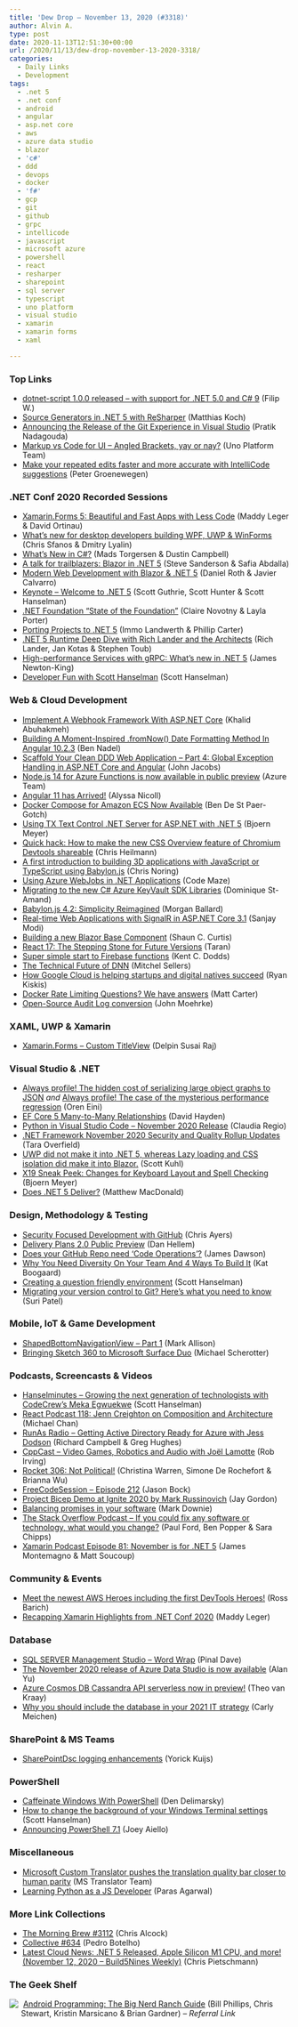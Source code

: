 ```yaml
---
title: 'Dew Drop – November 13, 2020 (#3318)'
author: Alvin A.
type: post
date: 2020-11-13T12:51:30+00:00
url: /2020/11/13/dew-drop-november-13-2020-3318/
categories:
  - Daily Links
  - Development
tags:
  - .net 5
  - .net conf
  - android
  - angular
  - asp.net core
  - aws
  - azure data studio
  - blazor
  - 'c#'
  - ddd
  - devops
  - docker
  - 'f#'
  - gcp
  - git
  - github
  - grpc
  - intellicode
  - javascript
  - microsoft azure
  - powershell
  - react
  - resharper
  - sharepoint
  - sql server
  - typescript
  - uno platform
  - visual studio
  - xamarin
  - xamarin forms
  - xaml

---
```

### <a name="top"></a>Top Links

  * <a href="https://www.strathweb.com/2020/11/dotnet-script-1-0-0-released-with-support-for-net-5-0-and-c-9/" target="_blank" rel="noopener noreferrer">dotnet-script 1.0.0 released – with support for .NET 5.0 and C# 9</a> (Filip W.)
  * <a href="https://blog.jetbrains.com/dotnet/2020/11/12/source-generators-in-net-5-with-resharper/" target="_blank" rel="noopener noreferrer">Source Generators in .NET 5 with ReSharper</a> (Matthias Koch)
  * <a href="https://devblogs.microsoft.com/visualstudio/announcing-the-release-of-the-git-experience-in-visual-studio/?WT.mc_id=DOP-MVP-4025064" target="_blank" rel="noopener noreferrer">Announcing the Release of the Git Experience in Visual Studio</a> (Pratik Nadagouda)
  * <a href="https://platform.uno/blog/markup-vs-code-for-ui-angled-brackets-yay-or-nay/" target="_blank" rel="noopener noreferrer">Markup vs Code for UI – Angled Brackets, yay or nay?</a> (Uno Platform Team)
  * <a href="https://devblogs.microsoft.com/visualstudio/intellicode-suggestion-apply-all/?WT.mc_id=DOP-MVP-4025064" target="_blank" rel="noopener noreferrer">Make your repeated edits faster and more accurate with IntelliCode suggestions</a> (Peter Groenewegen)



### .NET Conf 2020 Recorded Sessions

  * <a href="http://www.youtube.com/watch?v=M7UVz82dE90" target="_blank" rel="noopener noreferrer">Xamarin.Forms 5: Beautiful and Fast Apps with Less Code</a> (Maddy Leger & David Ortinau)
  * <a href="http://www.youtube.com/watch?v=NDYcq1yKhiA" target="_blank" rel="noopener noreferrer">What&#8217;s new for desktop developers building WPF, UWP & WinForms</a> (Chris Sfanos & Dmitry Lyalin)
  * <a href="http://www.youtube.com/watch?v=x3kWzPKoRXc" target="_blank" rel="noopener noreferrer">What’s New in C#?</a> (Mads Torgersen & Dustin Campbell)
  * <a href="http://www.youtube.com/watch?v=Nag6u5TxjIA" target="_blank" rel="noopener noreferrer">A talk for trailblazers: Blazor in .NET 5</a> (Steve Sanderson & Safia Abdalla)
  * <a href="http://www.youtube.com/watch?v=CEjqhTGrqDY" target="_blank" rel="noopener noreferrer">Modern Web Development with Blazor & .NET 5</a> (Daniel Roth & Javier Calvarro)
  * <a href="http://www.youtube.com/watch?v=o-esVzL3YLI" target="_blank" rel="noopener noreferrer">Keynote &#8211; Welcome to .NET 5</a> (Scott Guthrie, Scott Hunter & Scott Hanselman)
  * <a href="http://www.youtube.com/watch?v=ppIBnjAdgik" target="_blank" rel="noopener noreferrer">.NET Foundation &#8220;State of the Foundation&#8221;</a> (Claire Novotny & Layla Porter)
  * <a href="http://www.youtube.com/watch?v=bvmd2F11jpA" target="_blank" rel="noopener noreferrer">Porting Projects to .NET 5</a> (Immo Landwerth & Phillip Carter)
  * <a href="http://www.youtube.com/watch?v=qJXJnop1bZ0" target="_blank" rel="noopener noreferrer">.NET 5 Runtime Deep Dive with Rich Lander and the Architects</a> (Rich Lander, Jan Kotas & Stephen Toub)
  * <a href="http://www.youtube.com/watch?v=EJ8M2Em5Zzc" target="_blank" rel="noopener noreferrer">High-performance Services with gRPC: What&#8217;s new in .NET 5</a> (James Newton-King)
  * <a href="http://www.youtube.com/watch?v=28D_roo3cUw" target="_blank" rel="noopener noreferrer">Developer Fun with Scott Hanselman</a> (Scott Hanselman)



### <a name="web"></a>Web & Cloud Development

  * <a href="https://khalidabuhakmeh.com/implement-a-webhook-framework-with-aspnetcore" target="_blank" rel="noopener noreferrer">Implement A Webhook Framework With ASP.NET Core</a> (Khalid Abuhakmeh)
  * <a href="https://www.bennadel.com/blog/3923-building-a-moment-inspired-fromnow-date-formatting-method-in-angular-10-2-3.htm" target="_blank" rel="noopener noreferrer">Building A Moment-Inspired .fromNow() Date Formatting Method In Angular 10.2.3</a> (Ben Nadel)
  * <a href="https://blog.jacobsdata.com/2020/11/12/scaffold-your-clean-ddd-web-application-part-4-global-exception-handling-in-aspnet-core-and-angular" target="_blank" rel="noopener noreferrer">Scaffold Your Clean DDD Web Application &#8211; Part 4: Global Exception Handling in ASP.NET Core and Angular</a> (John Jacobs)
  * <a href="https://azure.microsoft.com/en-us/updates/nodejs-14-for-azure-functions-is-now-available-in-preview/?WT.mc_id=DOP-MVP-4025064" target="_blank" rel="noopener noreferrer">Node.js 14 for Azure Functions is now available in public preview</a> (Azure Team)
  * <a href="https://www.telerik.com/blogs/angular-11-arrived" target="_blank" rel="noopener noreferrer">Angular 11 has Arrived!</a> (Alyssa Nicoll)
  * <a href="https://www.docker.com/blog/docker-compose-for-amazon-ecs-now-available/" target="_blank" rel="noopener noreferrer">Docker Compose for Amazon ECS Now Available</a> (Ben De St Paer-Gotch)
  * <a href="https://www.textcontrol.com/blog/2020/11/12/using-tx-text-control-net-server-for-aspnet-with-dotnet5/" target="_blank" rel="noopener noreferrer">Using TX Text Control .NET Server for ASP.NET with .NET 5</a> (Bjoern Meyer)
  * <a href="https://christianheilmann.com/2020/11/12/quick-hack-how-to-make-the-new-css-overview-feature-of-chromium-devtools-shareable/" target="_blank" rel="noopener noreferrer">Quick hack: How to make the new CSS Overview feature of Chromium Devtools shareable</a> (Chris Heilmann)
  * <a href="https://techcommunity.microsoft.com/t5/apps-on-azure/a-first-introduction-to-building-3d-applications-with-javascript/ba-p/1877650?WT.mc_id=DOP-MVP-4025064" target="_blank" rel="noopener noreferrer">A first introduction to building 3D applications with JavaScript or TypeScript using Babylon.js</a> (Chris Noring)
  * <a href="https://code-maze.com/azure-webjobs-in-app-service/" target="_blank" rel="noopener noreferrer">Using Azure WebJobs in .NET Applications</a> (Code Maze)
  * <a href="https://www.domstamand.com/migrating-to-the-new-csharp-azure-keyvault-sdk-libraries/" target="_blank" rel="noopener noreferrer">Migrating to the new C# Azure KeyVault SDK Libraries</a> (Dominique St-Amand)
  * <a href="https://blogs.windows.com/blog/2020/11/12/babylon-js-4-2-simplicity-reimagined/?WT.mc_id=WD-MVP-4025064" target="_blank" rel="noopener noreferrer">Babylon.js 4.2: Simplicity Reimagined</a> (Morgan Ballard)
  * <a href="https://procodeguide.com/programming/real-time-web-with-signalr-in-aspnet-core/?utm_source=rss&utm_medium=rss&utm_campaign=real-time-web-with-signalr-in-aspnet-core" target="_blank" rel="noopener noreferrer">Real-time Web Applications with SignalR in ASP.NET Core 3.1</a> (Sanjay Modi)
  * <a href="https://www.codeproject.com/Articles/5286112/Building-a-new-Blazor-Base-Component" target="_blank" rel="noopener noreferrer">Building a new Blazor Base Component</a> (Shaun C. Curtis)
  * <a href="https://codeburst.io/react-17-the-stepping-stone-for-future-versions-ea715ed86aae?source=rss----61061eb0c96b---4" target="_blank" rel="noopener noreferrer">React 17: The Stepping Stone for Future Versions</a> (Taran)
  * <a href="https://kentcdodds.com/blog/super-simple-start-to-firebase-functions" target="_blank" rel="noopener noreferrer">Super simple start to Firebase functions</a> (Kent C. Dodds)
  * <a href="https://www.mitchelsellers.com/blog/article/the-technical-future-of-dnn" target="_blank" rel="noopener noreferrer">The Technical Future of DNN</a> (Mitchel Sellers)
  * <a href="https://cloud.google.com/blog/topics/startups/how-google-cloud-is-helping-startups-and-digital-natives-succeed" target="_blank" rel="noopener noreferrer">How Google Cloud is helping startups and digital natives succeed</a> (Ryan Kiskis)
  * <a href="https://www.docker.com/blog/rate-limiting-questions-we-have-answers/" target="_blank" rel="noopener noreferrer">Docker Rate Limiting Questions? We have answers</a> (Matt Carter)
  * <a href="http://feedproxy.google.com/~r/HealthcareSecurity/privacy/~3/gALbmMm-5RQ/open-source-audit-log-conversion.html" target="_blank" rel="noopener noreferrer">Open-Source Audit Log conversion</a> (John Moehrke)



### <a name="silverlight"></a>XAML, UWP & Xamarin

  * <a href="https://xamarinmonkeys.blogspot.com/2020/11/xamarinforms-custom-titleview.html" target="_blank" rel="noopener noreferrer">Xamarin.Forms &#8211; Custom TitleView</a> (Delpin Susai Raj)



### <a name="dotnet"></a>Visual Studio & .NET

  * <a href="http://feedproxy.google.com/~r/AyendeRahien/~3/k_qjavHRso0/always-profile-the-hidden-cost-of-serializing-large-object-graphs-to-json" target="_blank" rel="noopener noreferrer">Always profile! The hidden cost of serializing large object graphs to JSON</a> _and_ <a href="http://feedproxy.google.com/~r/AyendeRahien/~3/Tg6YaBJ54Z8/always-profile-the-case-of-the-mysterious-performance-regression" target="_blank" rel="noopener noreferrer">Always profile! The case of the mysterious performance regression</a> (Oren Eini)
  * <a href="https://www.davidhayden.me:443/blog/ef-core-5-many-to-many-relationships" target="_blank" rel="noopener noreferrer">EF Core 5 Many-to-Many Relationships</a> (David Hayden)
  * <a href="https://devblogs.microsoft.com/python/python-in-visual-studio-code-november-2020-release/?WT.mc_id=DOP-MVP-4025064" target="_blank" rel="noopener noreferrer">Python in Visual Studio Code – November 2020 Release</a> (Claudia Regio)
  * <a href="https://devblogs.microsoft.com/dotnet/net-framework-november-2020-security-and-quality-rollup-updates/?WT.mc_id=DOP-MVP-4025064" target="_blank" rel="noopener noreferrer">.NET Framework November 2020 Security and Quality Rollup Updates</a> (Tara Overfield)
  * <a href="https://medium.com/@scottkuhl/uwp-did-not-make-it-into-net-5-whereas-lazy-loading-and-css-isolation-did-make-it-into-blazor-4164d5e25a0b?source=rss-443450394058------2" target="_blank" rel="noopener noreferrer">UWP did not make it into .NET 5, whereas Lazy loading and CSS isolation did make it into Blazor.</a> (Scott Kuhl)
  * <a href="https://www.textcontrol.com/blog/2020/11/12/x19-sneak-peek-changes-for-keyboard-layout-and-spell-checking/" target="_blank" rel="noopener noreferrer">X19 Sneak Peek: Changes for Keyboard Layout and Spell Checking</a> (Bjoern Meyer)
  * <a href="https://medium.com/young-coder/does-net-5-deliver-8f3f89193d21?source=rss----d3d5cbdde463---4" target="_blank" rel="noopener noreferrer">Does .NET 5 Deliver?</a> (Matthew MacDonald)



### <a name="design"></a>Design, Methodology & Testing

  * <a href="https://newsignature.com/articles/security-focused-development-github/" target="_blank" rel="noopener noreferrer">Security Focused Development with GitHub</a> (Chris Ayers)
  * <a href="https://devblogs.microsoft.com/devops/delivery-plans-2-0-public-preview/?WT.mc_id=DOP-MVP-4025064" target="_blank" rel="noopener noreferrer">Delivery Plans 2.0 Public Preview</a> (Dan Hellem)
  * <a href="https://endjin.com/blog/2020/11/does-your-github-repo-need-code-operations.html" target="_blank" rel="noopener noreferrer">Does your GitHub Repo need &#8216;Code Operations&#8217;?</a> (James Dawson)
  * <a href="https://blog.trello.com/build-diversity-on-your-team" target="_blank" rel="noopener noreferrer">Why You Need Diversity On Your Team And 4 Ways To Build It</a> (Kat Boogaard)
  * <a href="http://feeds.hanselman.com/~/638680468/0/scotthanselman~Creating-a-question-friendly-environment" target="_blank" rel="noopener noreferrer">Creating a question friendly environment</a> (Scott Hanselman)
  * <a href="https://about.gitlab.com/blog/2020/11/12/migrating-your-version-control-to-git/" target="_blank" rel="noopener noreferrer">Migrating your version control to Git? Here’s what you need to know</a> (Suri Patel)



### <a name="mobile"></a>Mobile, IoT & Game Development

  * <a href="http://feedproxy.google.com/~r/StylingAndroid/~3/i6vImswBGL4/" target="_blank" rel="noopener noreferrer">ShapedBottomNavigationView – Part 1</a> (Mark Allison)
  * <a href="https://devblogs.microsoft.com/surface-duo/sketch-360/?WT.mc_id=DOP-MVP-4025064" target="_blank" rel="noopener noreferrer">Bringing Sketch 360 to Microsoft Surface Duo</a> (Michael Scherotter)



### <a name="podcasts"></a>Podcasts, Screencasts & Videos

  * <a href="https://hanselminutes.simplecast.com/episodes/meka-egwuekwe-sJdRSLkG" target="_blank" rel="noopener noreferrer">Hanselminutes &#8211; Growing the next generation of technologists with CodeCrew&#8217;s Meka Egwuekwe</a> (Scott Hanselman)
  * <a href="https://reactpodcast.com/episodes/118-o6ZbUh5K" target="_blank" rel="noopener noreferrer">React Podcast 118: Jenn Creighton on Composition and Architecture</a> (Michael Chan)
  * <a href="http://feedproxy.google.com/~r/RunaAsRadioWma/~3/KctZGCieQtg/default.aspx" target="_blank" rel="noopener noreferrer">RunAs Radio &#8211; Getting Active Directory Ready for Azure with Jess Dodson</a> (Richard Campbell & Greg Hughes)
  * <a href="https://cppcast.libsyn.com/video-games-robotics-and-audio-with-jol-lamotte" target="_blank" rel="noopener noreferrer">CppCast &#8211; Video Games, Robotics and Audio with Joël Lamotte</a> (Rob Irving)
  * <a href="http://relay.fm/rocket/306" target="_blank" rel="noopener noreferrer">Rocket 306: Not Political!</a> (Christina Warren, Simone De Rochefort & Brianna Wu)
  * <a href="http://www.youtube.com/watch?v=axtMcNrNNpo" target="_blank" rel="noopener noreferrer">FreeCodeSession &#8211; Episode 212</a> (Jason Bock)
  * <a href="https://devblogs.microsoft.com/devops/project-bicep-demo-at-ignite-2020-by-mark-russinovich/?WT.mc_id=DOP-MVP-4025064" target="_blank" rel="noopener noreferrer">Project Bicep Demo at Ignite 2020 by Mark Russinovich</a> (Jay Gordon)
  * <a href="https://www.poppastring.com/blog/balancing-promises-in-your-software" target="_blank" rel="noopener noreferrer">Balancing promises in your software</a> (Mark Downie)
  * <a href="https://the-stack-overflow-podcast.simplecast.com/episodes/if-you-could-fix-any-software-or-technology-what-would-you-change-PGT0I1FI" target="_blank" rel="noopener noreferrer">The Stack Overflow Podcast &#8211; If you could fix any software or technology, what would you change?</a> (Paul Ford, Ben Popper & Sara Chipps)
  * <a href="https://www.xamarinpodcast.com/81" target="_blank" rel="noopener noreferrer">Xamarin Podcast Episode 81: November is for .NET 5</a> (James Montemagno & Matt Soucoup)



### <a name="events"></a>Community & Events

  * <a href="http://feedproxy.google.com/~r/AmazonWebServicesBlog/~3/DIMHNP4pxl8/" target="_blank" rel="noopener noreferrer">Meet the newest AWS Heroes including the first DevTools Heroes!</a> (Ross Barich)
  * <a href="https://devblogs.microsoft.com/xamarin/dotnetconf-2020-xamarin-recap/?WT.mc_id=DOP-MVP-4025064" target="_blank" rel="noopener noreferrer">Recapping Xamarin Highlights from .NET Conf 2020</a> (Maddy Leger)



### <a name="sql"></a>Database

  * <a href="https://blog.sqlauthority.com/2020/11/13/sql-server-management-studio-word-wrap/?utm_source=rss&utm_medium=rss&utm_campaign=sql-server-management-studio-word-wrap" target="_blank" rel="noopener noreferrer">SQL SERVER Management Studio – Word Wrap</a> (Pinal Dave)
  * <a href="https://cloudblogs.microsoft.com/sqlserver/2020/11/12/the-november-2020-release-of-azure-data-studio-is-now-available/?WT.mc_id=DOP-MVP-4025064" target="_blank" rel="noopener noreferrer">The November 2020 release of Azure Data Studio is now available</a> (Alan Yu)
  * <a href="https://devblogs.microsoft.com/cosmosdb/azure-cosmos-db-cassandra-api-serverless-now-in-preview/?WT.mc_id=DOP-MVP-4025064" target="_blank" rel="noopener noreferrer">Azure Cosmos DB Cassandra API serverless now in preview!</a> (Theo van Kraay)
  * <a href="https://www.red-gate.com/blog/database-devops/why-you-should-include-the-database-in-your-2021-it-strategy" target="_blank" rel="noopener noreferrer">Why you should include the database in your 2021 IT strategy</a> (Carly Meichen)



### <a name="sp"></a>SharePoint & MS Teams

  * <a href="https://techcommunity.microsoft.com/t5/sharepointdsc/sharepointdsc-logging-enhancements/ba-p/1879935?WT.mc_id=DOP-MVP-4025064" target="_blank" rel="noopener noreferrer">SharePointDsc logging enhancements</a> (Yorick Kuijs)



### <a name="ps"></a>PowerShell

  * <a href="https://den.dev/blog/caffeinate-windows/" target="_blank" rel="noopener noreferrer">Caffeinate Windows With PowerShell</a> (Den Delimarsky)
  * <a href="http://feeds.hanselman.com/~/638680866/0/scotthanselman~How-to-change-the-background-of-your-Windows-Terminal-settings" target="_blank" rel="noopener noreferrer">How to change the background of your Windows Terminal settings</a> (Scott Hanselman)
  * <a href="https://devblogs.microsoft.com/powershell/announcing-powershell-7-1/?WT.mc_id=DOP-MVP-4025064" target="_blank" rel="noopener noreferrer">Announcing PowerShell 7.1</a> (Joey Aiello)



### <a name="misc"></a>Miscellaneous

  * <a href="https://www.microsoft.com/en-us/translator/blog/2020/11/12/microsoft-custom-translator-pushes-the-translation-quality-bar-closer-to-human-parity/?utm_source=rss&utm_medium=rss&utm_campaign=microsoft-custom-translator-pushes-the-translation-quality-bar-closer-to-human-parity" target="_blank" rel="noopener noreferrer">Microsoft Custom Translator pushes the translation quality bar closer to human parity</a> (MS Translator Team)
  * <a href="http://blogs.quovantis.com/learning-python-as-a-js-developer/" target="_blank" rel="noopener noreferrer">Learning Python as a JS Developer</a> (Paras Agarwal)



### <a name="links"></a>More Link Collections

  * <a href="http://feedproxy.google.com/~r/ReflectivePerspective/~3/w9vOM9dJJSI/" target="_blank" rel="noopener noreferrer">The Morning Brew #3112</a> (Chris Alcock)
  * <a href="http://feedproxy.google.com/~r/tympanus/~3/17LXOE4ZA3Y/" target="_blank" rel="noopener noreferrer">Collective #634</a> (Pedro Botelho)
  * <a href="https://build5nines.com/latest-cloud-news-net-5-released-apple-silicon-m1-cpu-and-more-november-12-2020-build5nines-weekly/" target="_blank" rel="noopener noreferrer">Latest Cloud News: .NET 5 Released, Apple Silicon M1 CPU, and more! (November 12, 2020 – Build5Nines Weekly)</a> (Chris Pietschmann)



### <a name="shelf"></a>The Geek Shelf

<a href="https://www.amazon.com/Android-Programming-Ranch-Guide-Guides/dp/0135245125/?tag=amavin-20" target="_blank" rel="noopener noreferrer"><img decoding="async" align="left" style="margin: 0px 5px 10px 0px; border: 0px currentcolor; border-image: none; float: left; display: inline; background-image: none;" src="https://m.media-amazon.com/images/I/41mKWjlS0oL._AC_UY218_.jpg" border="0" /></a>&nbsp;<a href="https://www.amazon.com/Android-Programming-Ranch-Guide-Guides/dp/0135245125/?tag=amavin-20" target="_blank" rel="noopener noreferrer">Android Programming: The Big Nerd Ranch Guide</a> (Bill Phillips, Chris Stewart, Kristin Marsicano & Brian Gardner) _&#8211; Referral Link_